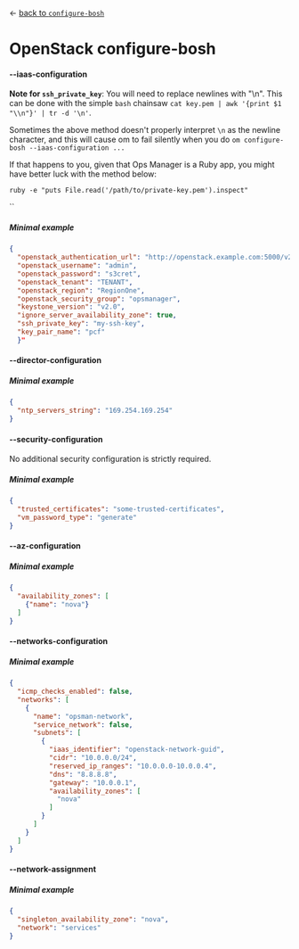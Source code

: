 &larr; [back to `configure-bosh`](README.md)

# OpenStack configure-bosh

#### --iaas-configuration
**Note for `ssh_private_key`**: You will need to replace newlines with "\n".
This can be done with the simple `bash` chainsaw `cat key.pem | awk '{print $1 "\\n"}' | tr -d '\n'`.

Sometimes the above method doesn't properly interpret `\n` as the newline character,
and this will cause om to fail silently when you do `om configure-bosh --iaas-configuration ...`

If that happens to you, given that Ops Manager is a Ruby app, you might have better luck with the method below:

`ruby -e "puts File.read('/path/to/private-key.pem').inspect"`


``

##### Minimal example
```json
{
  "openstack_authentication_url": "http://openstack.example.com:5000/v2",
  "openstack_username": "admin",
  "openstack_password": "s3cret",
  "openstack_tenant": "TENANT",
  "openstack_region": "RegionOne",
  "openstack_security_group": "opsmanager",
  "keystone_version": "v2.0",
  "ignore_server_availability_zone": true,
  "ssh_private_key": "my-ssh-key",
  "key_pair_name": "pcf"
  }"
```

#### --director-configuration

##### Minimal example
```json
{
  "ntp_servers_string": "169.254.169.254"
}
```

#### --security-configuration
No additional security configuration is strictly required.

##### Minimal example
```json
{
  "trusted_certificates": "some-trusted-certificates",
  "vm_password_type": "generate"
}
```

#### --az-configuration

##### Minimal example
```json
{
  "availability_zones": [
    {"name": "nova"}
  ]
}
```

#### --networks-configuration

##### Minimal example
```json
{
  "icmp_checks_enabled": false,
  "networks": [
    {
      "name": "opsman-network",
      "service_network": false,
      "subnets": [
        {
          "iaas_identifier": "openstack-network-guid",
          "cidr": "10.0.0.0/24",
          "reserved_ip_ranges": "10.0.0.0-10.0.0.4",
          "dns": "8.8.8.8",
          "gateway": "10.0.0.1",
          "availability_zones": [
            "nova"
          ]
        }
      ]
    }
  ]
}
```

#### --network-assignment

##### Minimal example
```json
{
  "singleton_availability_zone": "nova",
  "network": "services"
}
```
